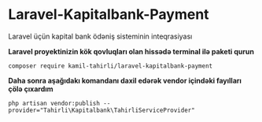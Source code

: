 # Laravel-Kapitalbank-Payment
Laravel üçün kapital bank ödəniş sisteminin inteqrasiyası


**Laravel proyektinizin kök qovluqları olan hissədə terminal ilə paketi qurun**


```
composer require kamil-tahirli/laravel-kapitalbank-payment
```

**Daha sonra aşağıdakı komandanı daxil edərək vendor içindəki fayılları çölə çıxardım**

```
php artisan vendor:publish --provider="Tahirli\Kapitalbank\TahirliServiceProvider"
```
